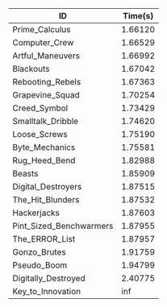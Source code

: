 |ID|Time(s)|
|-|-|
|Prime_Calculus|1.66120|
|Computer_Crew|1.66529|
|Artful_Maneuvers|1.66992|
|Blackouts|1.67042|
|Rebooting_Rebels|1.67363|
|Grapevine_Squad|1.70254|
|Creed_Symbol|1.73429|
|Smalltalk_Dribble|1.74620|
|Loose_Screws|1.75190|
|Byte_Mechanics|1.75581|
|Rug_Heed_Bend|1.82988|
|Beasts|1.85909|
|Digital_Destroyers|1.87515|
|The_Hit_Blunders|1.87532|
|Hackerjacks|1.87603|
|Pint_Sized_Benchwarmers|1.87955|
|The_ERROR_List|1.87957|
|Gonzo_Brutes|1.91759|
|Pseudo_Boom|1.94799|
|Digitally_Destroyed|2.40775|
|Key_to_Innovation|inf|
